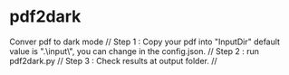 # pdf2dark
Conver pdf to dark mode //
Step 1 : Copy your pdf into "InputDir" default value is ".\\input\\", you can change in the config.json. //
Step 2 : run pdf2dark.py //
Step 3 : Check results at output folder. //
